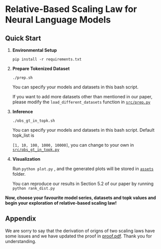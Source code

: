 # Relative-Based Scaling Law for Neural Language Models



## Quick Start

1. **Environmental Setup**

   `pip install -r requirements.txt`

2. **Prepare Tokenized Dataset**

   `./prep.sh`

   You can specify your models and datasets in this bash script.

   If you want to add more datasets other than mentioned in our paper, please modify the `load_different_datasets` function in [`src/prep.py`](src/prep.py)

3. **Inference** 

   `./obs_gt_in_topk.sh `

   You can specify your models and datasets in this bash script. Default topk_list is 

   `[1, 10, 100, 1000, 10000]`, you can change to your own in [`src/obs_gt_in_topk.py`](src/obs_gt_in_topk.py)

   

4. **Visualization**

   Run `python plot.py` , and the generated plots will be stored in [`assets`](assets) folder.

   You can reproduce our results in Section 5.2 of our paper by running `python rank_dist.py`



**Now, choose your favourite model series, datasets and topk values and begin your exploration of relative-based scaling law!**



## Appendix

We are sorry to say that the derivation of origns of two scaling laws have some issues and we have updated the proof in [proof.pdf](proof.pdf). Thank you for understanding.
